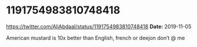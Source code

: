 # 1191754983810748418
https://twitter.com/AliAbdaal/status/1191754983810748418
**Date:** 2019-11-05

American mustard is 10x better than English, french or deejon don’t @ me
